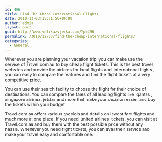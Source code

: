 ```yaml
---
id: 496
title: Find The Cheap International Flights
date: 2010-12-03T15:31:56+00:00
author: admin
layout: post
guid: http://www.velikazvjerka.com/?p=496
permalink: /2010/12/03/find-the-cheap-international-flights/
categories:
  - General
---
```

Whenever you are planning your vacation trip, you can make use the service of Travel.com.au to buy cheap flight tickets. This is the best travel websites and provide the airfares for local flights and &nbsp;international flights&nbsp;, you can easy to compare the features and find the flight tickets at a very competitive price.

You can use their search facility to choose the flight for their choice of destinations. You can compare the fares of all leading flights like &nbsp;qantas&nbsp;, singapore airlines, jetstar and more that make your decision easier and buy the tickets within your budget.

Travel.com.au offers various specials and details on lowest fare flights and much more at one place. If you need &nbsp;united airlines&nbsp; tickets, you can visit at Travel.com.au and buy them with the best possible price without any hassle. Whenever you need flight tickets, you can avail their service and make your travel easy and comfortable one.